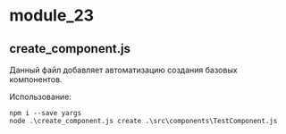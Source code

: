 # module_23
## create_component.js

Данный файл добавляет автоматизацию создания базовых компонентов.

Использование:
```shell
npm i --save yargs
node .\create_component.js create .\src\components\TestComponent.js
```